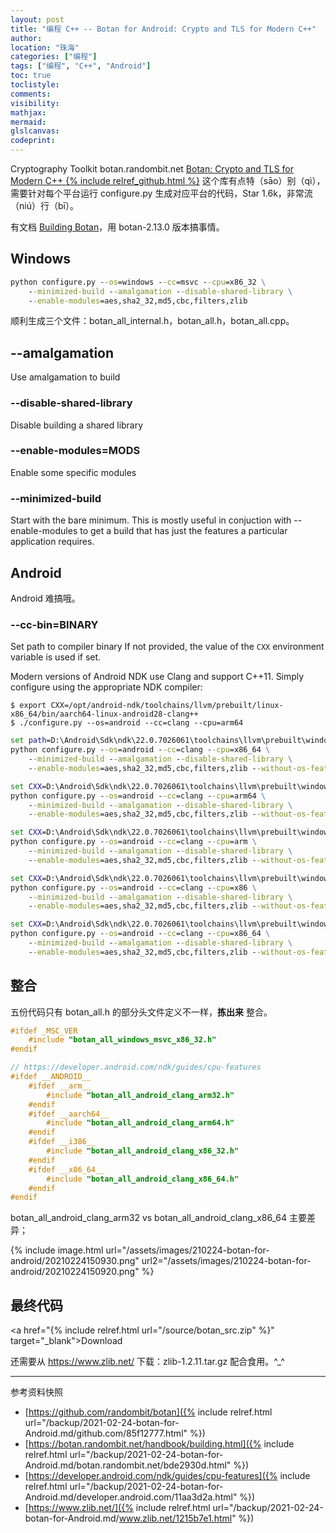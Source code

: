 ```yaml
---
layout: post
title: "编程 C++ -- Botan for Android: Crypto and TLS for Modern C++"
author:
location: "珠海"
categories: ["编程"]
tags: ["编程", "C++", "Android"]
toc: true
toclistyle:
comments:
visibility:
mathjax:
mermaid:
glslcanvas:
codeprint:
---
```


Cryptography Toolkit
botan.randombit.net
[Botan: Crypto and TLS for Modern C++ {% include relref_github.html %}](https://github.com/randombit/botan)
这个库有点特（sāo）别（qì），需要针对每个平台运行 configure.py 生成对应平台的代码，Star 1.6k，非常流（niú）行（bī）。

有文档 [Building Botan](https://botan.randombit.net/handbook/building.html)，用 botan-2.13.0 版本搞事情。


## Windows

```bat
python configure.py --os=windows --cc=msvc --cpu=x86_32 \
    --minimized-build --amalgamation --disable-shared-library \
    --enable-modules=aes,sha2_32,md5,cbc,filters,zlib
```

顺利生成三个文件：botan_all_internal.h，botan_all.h，botan_all.cpp。


## --amalgamation

Use amalgamation to build


### --disable-shared-library

Disable building a shared library


### --enable-modules=MODS

Enable some specific modules


### --minimized-build

Start with the bare minimum. This is mostly useful in conjuction with
--enable-modules to get a build that has just the features
a particular application requires.


## Android

Android 难搞哦。


### --cc-bin=BINARY

Set path to compiler binary
If not provided, the value of the `CXX` environment variable is used if set.

Modern versions of Android NDK use Clang and support C++11.
Simply configure using the appropriate NDK compiler:

```shell
$ export CXX=/opt/android-ndk/toolchains/llvm/prebuilt/linux-x86_64/bin/aarch64-linux-android28-clang++
$ ./configure.py --os=android --cc=clang --cpu=arm64
```

```bat
set path=D:\Android\Sdk\ndk\22.0.7026061\toolchains\llvm\prebuilt\windows-x86_64\bin;%path% # 直接找到 clang++
python configure.py --os=android --cc=clang --cpu=x86_64 \
    --minimized-build --amalgamation --disable-shared-library \
    --enable-modules=aes,sha2_32,md5,cbc,filters,zlib --without-os-feature=getauxval
```

```bat
set CXX=D:\Android\Sdk\ndk\22.0.7026061\toolchains\llvm\prebuilt\windows-x86_64\bin\aarch64-linux-android28-clang++.cmd
python configure.py --os=android --cc=clang --cpu=arm64 \
    --minimized-build --amalgamation --disable-shared-library \
    --enable-modules=aes,sha2_32,md5,cbc,filters,zlib --without-os-feature=getauxval
```

```bat
set CXX=D:\Android\Sdk\ndk\22.0.7026061\toolchains\llvm\prebuilt\windows-x86_64\bin\armv7a-linux-androideabi28-clang++.cmd
python configure.py --os=android --cc=clang --cpu=arm \
    --minimized-build --amalgamation --disable-shared-library \
    --enable-modules=aes,sha2_32,md5,cbc,filters,zlib --without-os-feature=getauxval
```

```bat
set CXX=D:\Android\Sdk\ndk\22.0.7026061\toolchains\llvm\prebuilt\windows-x86_64\bin\i686-linux-android28-clang++.cmd
python configure.py --os=android --cc=clang --cpu=x86 \
    --minimized-build --amalgamation --disable-shared-library \
    --enable-modules=aes,sha2_32,md5,cbc,filters,zlib --without-os-feature=getauxval
```

```bat
set CXX=D:\Android\Sdk\ndk\22.0.7026061\toolchains\llvm\prebuilt\windows-x86_64\bin\x86_64-linux-android28-clang++.cmd
python configure.py --os=android --cc=clang --cpu=x86_64 \
    --minimized-build --amalgamation --disable-shared-library \
    --enable-modules=aes,sha2_32,md5,cbc,filters,zlib --without-os-feature=getauxval
```


## 整合

五份代码只有 botan_all.h 的部分头文件定义不一样，**拣出来** 整合。

```cpp
#ifdef _MSC_VER
    #include "botan_all_windows_msvc_x86_32.h"
#endif

// https://developer.android.com/ndk/guides/cpu-features
#ifdef __ANDROID__
    #ifdef __arm__
        #include "botan_all_android_clang_arm32.h"
    #endif
    #ifdef __aarch64__
        #include "botan_all_android_clang_arm64.h"
    #endif
    #ifdef __i386__
        #include "botan_all_android_clang_x86_32.h"
    #endif
    #ifdef __x86_64__
        #include "botan_all_android_clang_x86_64.h"
    #endif
#endif
```

botan_all_android_clang_arm32 vs botan_all_android_clang_x86_64 主要差异；

{% include image.html url="/assets/images/210224-botan-for-android/20210224150930.png" url2="/assets/images/210224-botan-for-android/20210224150920.png" %}


## 最终代码

<a href="{% include relref.html url="/source/botan_src.zip" %}" target="_blank">Download</a>

还需要从 https://www.zlib.net/ 下载：zlib-1.2.11.tar.gz 配合食用。^_^

<hr class='reviewline'/>
<p class='reviewtip'><script type='text/javascript' src='{% include relref.html url="/assets/reviewjs/blogs/2021-02-24-botan-for-Android.md.js" %}'></script></p>
<font class='ref_snapshot'>参考资料快照</font>

- [https://github.com/randombit/botan]({% include relref.html url="/backup/2021-02-24-botan-for-Android.md/github.com/85f12777.html" %})
- [https://botan.randombit.net/handbook/building.html]({% include relref.html url="/backup/2021-02-24-botan-for-Android.md/botan.randombit.net/bde2930d.html" %})
- [https://developer.android.com/ndk/guides/cpu-features]({% include relref.html url="/backup/2021-02-24-botan-for-Android.md/developer.android.com/11aa3d2a.html" %})
- [https://www.zlib.net/]({% include relref.html url="/backup/2021-02-24-botan-for-Android.md/www.zlib.net/1215b7e1.html" %})
